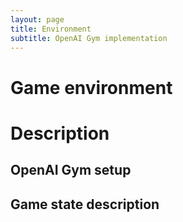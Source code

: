 ```yaml
---
layout: page
title: Environment
subtitle: OpenAI Gym implementation
---
```


# Game environment


# Description


## OpenAI Gym setup

## Game state description
